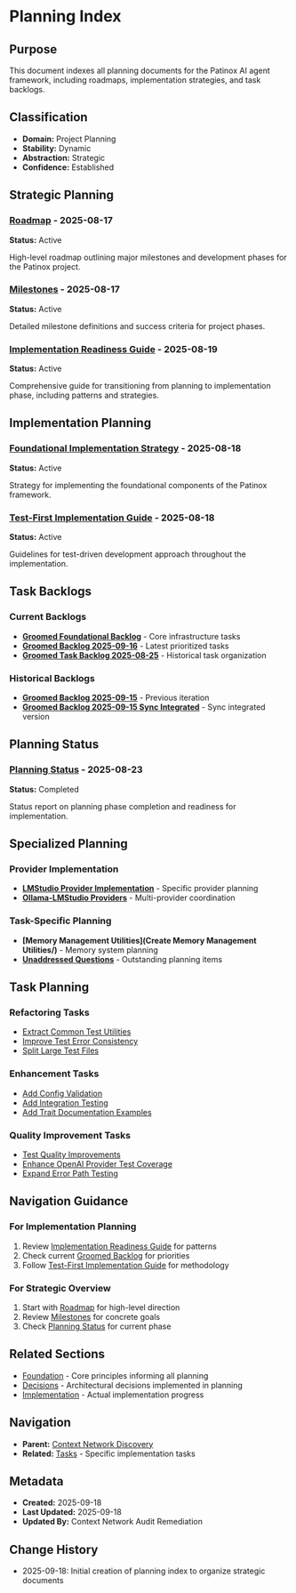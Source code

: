 # Planning Index

## Purpose
This document indexes all planning documents for the Patinox AI agent framework, including roadmaps, implementation strategies, and task backlogs.

## Classification
- **Domain:** Project Planning
- **Stability:** Dynamic
- **Abstraction:** Strategic
- **Confidence:** Established

## Strategic Planning

### [Roadmap](roadmap.md) - 2025-08-17
**Status:** Active

High-level roadmap outlining major milestones and development phases for the Patinox project.

### [Milestones](milestones.md) - 2025-08-17
**Status:** Active

Detailed milestone definitions and success criteria for project phases.

### [Implementation Readiness Guide](implementation_readiness_guide.md) - 2025-08-19
**Status:** Active

Comprehensive guide for transitioning from planning to implementation phase, including patterns and strategies.

## Implementation Planning

### [Foundational Implementation Strategy](foundational_implementation_strategy.md) - 2025-08-18
**Status:** Active

Strategy for implementing the foundational components of the Patinox framework.

### [Test-First Implementation Guide](test_first_implementation_guide.md) - 2025-08-18
**Status:** Active

Guidelines for test-driven development approach throughout the implementation.

## Task Backlogs

### Current Backlogs
- **[Groomed Foundational Backlog](groomed_foundational_backlog.md)** - Core infrastructure tasks
- **[Groomed Backlog 2025-09-16](groomed_backlog_2025-09-16.md)** - Latest prioritized tasks
- **[Groomed Task Backlog 2025-08-25](groomed_task_backlog_2025-08-25.md)** - Historical task organization

### Historical Backlogs
- **[Groomed Backlog 2025-09-15](groomed_backlog_2025-09-15.md)** - Previous iteration
- **[Groomed Backlog 2025-09-15 Sync Integrated](groomed_backlog_2025-09-15_sync-integrated.md)** - Sync integrated version

## Planning Status

### [Planning Status](planning_status.md) - 2025-08-23
**Status:** Completed

Status report on planning phase completion and readiness for implementation.

## Specialized Planning

### Provider Implementation
- **[LMStudio Provider Implementation](lmstudio-provider-implementation/)** - Specific provider planning
- **[Ollama-LMStudio Providers](ollama-lmstudio-providers/)** - Multi-provider coordination

### Task-Specific Planning
- **[Memory Management Utilities](Create Memory Management Utilities/)** - Memory system planning
- **[Unaddressed Questions](unaddressed-questions/)** - Outstanding planning items

## Task Planning

### Refactoring Tasks
- [Extract Common Test Utilities](refactoring_task_extract_common_test_utilities.md)
- [Improve Test Error Consistency](refactoring_task_improve_test_error_consistency.md)
- [Split Large Test Files](refactoring_task_split_large_test_files.md)

### Enhancement Tasks
- [Add Config Validation](task_add_config_validation.md)
- [Add Integration Testing](task_add_integration_testing.md)
- [Add Trait Documentation Examples](task_add_trait_documentation_examples.md)

### Quality Improvement Tasks
- [Test Quality Improvements](task_completion_test_quality_improvements.md)
- [Enhance OpenAI Provider Test Coverage](task_enhance_openai_provider_test_coverage.md)
- [Expand Error Path Testing](task_expand_error_path_testing.md)

## Navigation Guidance

### For Implementation Planning
1. Review [Implementation Readiness Guide](implementation_readiness_guide.md) for patterns
2. Check current [Groomed Backlog](groomed_backlog_2025-09-16.md) for priorities
3. Follow [Test-First Implementation Guide](test_first_implementation_guide.md) for methodology

### For Strategic Overview
1. Start with [Roadmap](roadmap.md) for high-level direction
2. Review [Milestones](milestones.md) for concrete goals
3. Check [Planning Status](planning_status.md) for current phase

## Related Sections
- [Foundation](../foundation/) - Core principles informing all planning
- [Decisions](../decisions/) - Architectural decisions implemented in planning
- [Implementation](../implementation/) - Actual implementation progress

## Navigation
- **Parent:** [Context Network Discovery](../discovery.md)
- **Related:** [Tasks](../tasks/) - Specific implementation tasks

## Metadata
- **Created:** 2025-09-18
- **Last Updated:** 2025-09-18
- **Updated By:** Context Network Audit Remediation

## Change History
- 2025-09-18: Initial creation of planning index to organize strategic documents